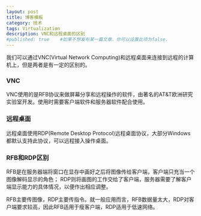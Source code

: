 ```yaml
---
layout: post
title: 博客模板
category: 技术
tags: Virtualization
description: VNC和远程桌面的区别
#published: true    #如果不想发布某一篇文章，你可以设置此项为false.
---
```

我们可以通过VNC(Virtual Network Computing)和远程桌面来连接到远程的计算机上，但是两者是有一定的区别的。

### VNC

VNC使用的是RFB协议来做屏幕分享和远程操作的软件，由著名的AT&T欧洲研究实验室开发。使用时需要客户端软件和服务器软件配合使用。

### 远程桌面

远程桌面使用RDP(Remote Desktop Protocol)远程桌面协议，大部分Windows都默认支持此协议，可以远程接入操作桌面。

### RFB和RDP区别
RFB是在服务器端将窗口在显存中画好之后将图像传给客户端，客户端只充当一个图像解码显示的角色； RDP则将画图的工作交给了客户端，服务器需要了解客户端显示能力的具体情况，以便作出相应调整。

RFB主要传图像，RDP主要传指令。就一般应用而言，RFB数据量太大，RDP对客户端要求较高，因此RFB适用于瘦客户端，RDP适用于低速网络。
